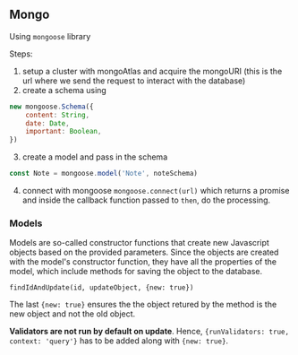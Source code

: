 ## Mongo
Using `mongoose` library

Steps:
1. setup a cluster with mongoAtlas and acquire the mongoURI (this is the url where we send the request to interact with the database)
2. create a schema using 
```javascript
new mongoose.Schema({
	content: String,
	date: Date,
	important: Boolean,	
})	
```
3. create a model and pass in the schema
```javascript
const Note = mongoose.model('Note', noteSchema)

```
4. connect with mongoose `mongoose.connect(url)` which returns a promise and inside the callback function passed to `then`, do the processing.

### Models
Models are so-called constructor functions that create new Javascript objects based on the provided parameters. Since the objects are created with the model's constructor function, they have all the properties of the model, which include methods for saving the object to the database.

`findIdAndUpdate(id, updateObject, {new: true})`

The last `{new: true}` ensures the the object retured by the method is the new object and not the old object.

__Validators are not run by default on update__. Hence, `{runValidators: true, context: 'query'}` has to be added along with `{new: true}`.